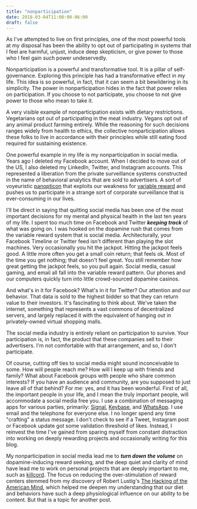 ```yaml
---
title: "nonparticipation"
date: 2018-03-04T11:00:00-06:00
draft: false
---
```


As I've attempted to live on first principles, one of the most powerful tools at my disposal has been the ability to opt out of participating in systems that I feel are harmful, unjust, induce deep skepticism, or give power to those who I feel gain such power undeservedly. 

Nonparticipation is a powerful and transformative tool. It is a pillar of self-governance. Exploring this principle has had a transformative effect in my life. This idea is so powerful, in fact, that it can seem a bit bewildering in its simplicity. The power in nonparticipation hides in the fact that power relies on participation. If you choose to not participate, you choose to not give power to those who mean to take it.

A very visible example of nonparticipation exists with dietary restrictions. Vegetarians opt out of participating in the meat industry. Vegans opt out of any animal product farming entirely. While the reasoning for such decisions ranges widely from health to ethics, the collective nonparticipation allows these folks to live in accordance with their principles while still eating food required for sustaining existence.

One powerful example in my life is my nonparticipation in social media. Years ago I deleted my Facebook account. When I decided to move out of the US, I also deleted my LinkedIn, Twitter, and Instagram accounts. This represented a liberation from the private surveillance systems constructed in the name of behavioral analytics that are sold to advertisers. A sort of voyeuristic [panopticon](https://en.wikipedia.org/wiki/Panopticon) that exploits our weakness for [variable reward](https://en.wikipedia.org/wiki/Reinforcement) and pushes us to participate in a strange sort of corporate surveillance that is ever-consuming in our lives.

I'll be direct in saying that quitting social media has been one of the most important decisions for my mental and physical health in the last ten years of my life. I spent too much time on Facebook and Twitter ***keeping track*** of what was going on. I was hooked on the dopamine rush that comes from the variable reward system that is social media. Architecturally, your Facebook Timeline or Twitter feed isn't different than playing the slot machines. Very occasionally you hit the jackpot. Hitting the jackpot feels good. A little more often you get a small coin return; that feels ok. Most of the time you get nothing; that doesn't feel great. You still remember how great getting the jackpot feels, so you pull again. Social media, casual gaming, and email all fall into the variable reward pattern. Our phones and our computers quickly turn into little crowd-sourced dopamine casinos.

And what's in it for Facebook? What's in it for Twitter? Our attention and our behavior. That data is sold to the highest bidder so that they can return value to their investors. It's fascinating to think about. We've taken the internet, something that represents a vast commons of decentralized servers, and largely replaced it with the equivalent of hanging out in privately-owned virtual shopping malls.

The social media industry is entirely reliant on participation to survive. Your participation is, in fact, the product that these companies sell to their advertisers. I'm not comfortable with that arrangement, and so, I don't participate.

Of course, cutting off ties to social media might sound inconceivable to some. How will people reach me? How will I keep up with friends and family? What about Facebook groups with people who share common interests? If you have an audience and community, are you supposed to just leave all of that behind? For me: yes, and it has been wonderful. First of all, the important people in your life, and I mean the truly important people, will accommodate a social media free you. I use a combination of messaging apps for various parties, primarily: [Signal](https://www.signal.org/), [Keybase](https://keybase.io/), and [WhatsApp](https://www.whatsapp.com/). I use email and the telephone for everyone else. I no longer spend any time "crafting" a status message. I don't check to see if a Tweet, Instagram post or Facebook update got some validation threshold of likes. Instead, I reinvest the time I've gained from sparing myself from constant distraction into working on deeply rewarding projects and occasionally writing for this blog. 

My nonparticipation in social media lead me to ***turn down the volume*** on dopamine-inducing reward seeking, and the deep quiet and clarity of mind have lead me to work on personal projects that are deeply important to me, such as [killcord](https://killcord.io). The focus on reducing the over-stimulation of reward centers stemmed from my discovery of Robert Lustig's [The Hacking of the American Mind](https://www.amazon.com/Hacking-American-Mind-Corporate-Takeover/dp/1101982586), which helped me deepen my understanding that our diet and behaviors have such a deep physiological influence on our ability to be content. But that is a topic for another post.
